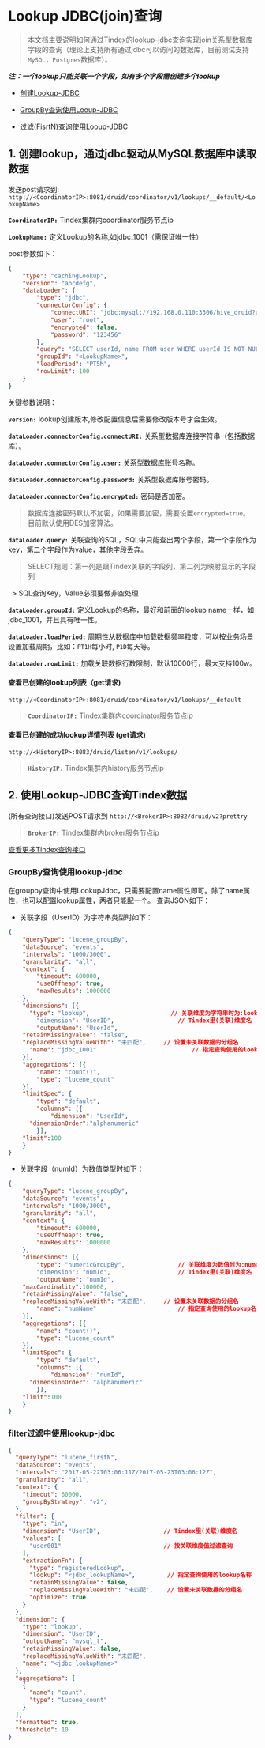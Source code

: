 # Lookup JDBC(join)查询

> 本文档主要说明如何通过Tindex的lookup-jdbc查询实现join关系型数据库字段的查询（理论上支持所有通过jdbc可以访问的数据库，目前测试支持`MySQL`，`Postgres`数据库）。

***注：一个lookup只能关联一个字段，如有多个字段需创建多个lookup***

 - [创建Lookup-JDBC](#create)

 - [GroupBy查询使用Looup-JDBC](#groupBy)

 - [过滤(FisrtN)查询使用Looup-JDBC](#fisrtN)

## <a id="create" href="create"></a> 1. 创建lookup，通过jdbc驱动从MySQL数据库中读取数据

发送post请求到:
`http://<CoordinatorIP>:8081/druid/coordinator/v1/lookups/__default/<LookupName>`

**`CoordinatorIP:`** Tindex集群内coordinator服务节点ip

**`LookupName:`** 定义Lookup的名称,如jdbc_1001（需保证唯一性）

post参数如下：
```json
{
    "type": "cachingLookup",
    "version": "abcdefg",
    "dataLoader": {
        "type": "jdbc",
        "connectorConfig": {
            "connectURI": "jdbc:mysql://192.168.0.110:3306/hive_druid?useSSL=false",
            "user": "root",
            "encrypted": false,
            "password": "123456"
        },
        "query": "SELECT userId, name FROM user WHERE userId IS NOT NULL AND userId <> '' AND name IS NOT NULL AND name <> ''",
        "groupId": "<LookupName>",
        "loadPeriod": "PT5M",
        "rowLimit": 100
    }
}
```

关键参数说明：  

**`version:`** lookup创建版本,修改配置信息后需要修改版本号才会生效。

**`dataLoader.connectorConfig.connectURI:`** 关系型数据库连接字符串（包括数据库）。

**`dataLoader.connectorConfig.user:`** 关系型数据库账号名称。

**`dataLoader.connectorConfig.password:`** 关系型数据库账号密码。

**`dataLoader.connectorConfig.encrypted:`** 密码是否加密。

  > 数据库连接密码默认不加密，如果需要加密，需要设置`encrypted=true`。目前默认使用DES加密算法。  

**`dataLoader.query:`** 关联查询的SQL，SQL中只能查出两个字段，第一个字段作为key，第二个字段作为value，其他字段丢弃。  

   > SELECT规则：第一列是跟Tindex关联的字段列，第二列为映射显示的字段列
   
   > SQL查询Key，Value必须要做非空处理

**`dataLoader.groupId:`**  定义Lookup的名称，最好和前面的lookup name一样，如jdbc_1001，并且具有唯一性。

**`dataLoader.loadPeriod:`** 周期性从数据库中加载数据频率粒度，可以按业务场景设置加载周期，比如：`PT1H`每小时, `P1D`每天等。

**`dataLoader.rowLimit:`**  加载关联数据行数限制，默认10000行，最大支持100w。



#### 查看已创建的lookup列表（get请求)
`http://<CoordinatorIP>:8081/druid/coordinator/v1/lookups/__default`  
> **`CoordinatorIP:`** Tindex集群内coordinator服务节点ip

#### 查看已创建的成功lookup详情列表 (get请求)
`http://<HistoryIP>:8083/druid/listen/v1/lookups/`  
> **`HistoryIP:`** Tindex集群内history服务节点ip

## 2. 使用Lookup-JDBC查询Tindex数据

(所有查询接口)发送POST请求到
`http://<BrokerIP>:8082/druid/v2?prettry`
> **`BrokerIP:`** Tindex集群内broker服务节点ip

[查看更多Tindex查询接口](/developer/query/query.md)

### <a id="groupBy" href="groupBy"></a> GroupBy查询使用lookup-jdbc

在groupby查询中使用LookupJdbc，只需要配置name属性即可。除了name属性，也可以配置lookup属性，两者只能配一个。 查询JSON如下：

- 关联字段（UserID）为字符串类型时如下：

```json
{
	"queryType": "lucene_groupBy",
	"dataSource": "events",
	"intervals": "1000/3000",
	"granularity": "all",
	"context": {
		"timeout": 600000,
		"useOffheap": true,
		"maxResults": 1000000
	},
	"dimensions": [{
	  "type": "lookup",                       // 关联维度为字符串时为:lookup
		"dimension": "UserID",                  // Tindex里(关联)维度名
		"outputName": "UserId",
    "retainMissingValue": "false",
    "replaceMissingValueWith": "未匹配",     // 设置未关联数据的分组名
	  "name": "jdbc_1001"                           // 指定查询使用的lookup名称
	}],
	"aggregations": [{
		"name": "count()",
		"type": "lucene_count"
	}],
	"limitSpec": {
		"type": "default",
		"columns": [{
			"dimension": "UserId",
      "dimensionOrder":"alphanumeric"
		}],
    "limit":100
	}
}
```

- 关联字段（numId）为数值类型时如下：

```json
{
	"queryType": "lucene_groupBy",
	"dataSource": "events",
	"intervals": "1000/3000",
	"granularity": "all",
	"context": {
		"timeout": 600000,
		"useOffheap": true,
		"maxResults": 1000000
	},
	"dimensions": [{
		"type": "numericGroupBy",               // 关联维度为数值时为:numericGroupBy
		"dimension": "numId",                   // Tindex里(关联)维度名
		"outputName": "numId",
    "maxCardinality":100000,
    "retainMissingValue": "false",
    "replaceMissingValueWith": "未匹配",     // 设置未关联数据的分组名
		"name": "numName"                       // 指定查询使用的lookup名称
	}],
	"aggregations": [{
		"name": "count()",
		"type": "lucene_count"
	}],
	"limitSpec": {
		"type": "default",
		"columns": [{
			"dimension": "numId",
      "dimensionOrder": "alphanumeric"
		}],
    "limit":100
	}
}
```

### <a id="fisrtN" href="fisrtN"></a> filter过滤中使用lookup-jdbc

```json
{
  "queryType": "lucene_firstN",
  "dataSource": "events",
  "intervals": "2017-05-22T03:06:11Z/2017-05-23T03:06:12Z",
  "granularity": "all",
  "context": {
    "timeout": 60000,
    "groupByStrategy": "v2",
  },
  "filter": {
    "type": "in",
    "dimension": "UserID",                  // Tindex里(关联)维度名
    "values": [
      "user001"                             // 按关联维度值过滤查询
    ], 
    "extractionFn": {
      "type": "registeredLookup",
      "lookup": "<jdbc_lookupName>",         // 指定查询使用的lookup名称
      "retainMissingValue": false,
      "replaceMissingValueWith": "未匹配",    // 设置未关联数据的分组名
      "optimize": true
    }
  },
  "dimension": {
    "type": "lookup",
    "dimension": "UserID",
    "outputName": "mysql_t",
    "retainMissingValue": false,
    "replaceMissingValueWith": "未匹配",
    "name": "<jdbc_lookupName>"
  },
  "aggregations": [
    {
      "name": "count",
      "type": "lucene_count"
    }
  ],
  "formatted": true,
  "threshold": 10
}
```
